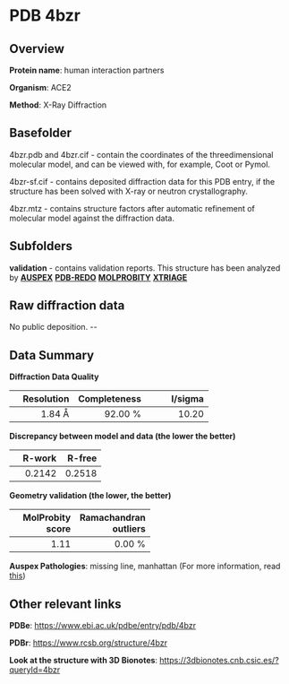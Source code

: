 # PDB 4bzr

## Overview

**Protein name**: human interaction partners

**Organism**: ACE2

**Method**: X-Ray Diffraction

## Basefolder

4bzr.pdb and 4bzr.cif - contain the coordinates of the threedimensional molecular model, and can be viewed with, for example, Coot or Pymol.

4bzr-sf.cif - contains deposited diffraction data for this PDB entry, if the structure has been solved with X-ray or neutron crystallography.

4bzr.mtz - contains structure factors after automatic refinement of molecular model against the diffraction data.

## Subfolders





**validation** - contains validation reports. This structure has been analyzed by [**AUSPEX**](https://github.com/thorn-lab/coronavirus_structural_task_force/tree/master/pdb/human_interaction_partners/ACE2/4bzr/validation/auspex) [**PDB-REDO**](https://github.com/thorn-lab/coronavirus_structural_task_force/tree/master/pdb/human_interaction_partners/ACE2/4bzr/validation/pdb-redo) [**MOLPROBITY**](https://github.com/thorn-lab/coronavirus_structural_task_force/tree/master/pdb/human_interaction_partners/ACE2/4bzr/validation/molprobity) [**XTRIAGE**](https://github.com/thorn-lab/coronavirus_structural_task_force/blob/master/pdb/human_interaction_partners/ACE2/4bzr/validation/Xtriage_output.log) 

## Raw diffraction data

No public deposition. --<br> 

## Data Summary
**Diffraction Data Quality**

|   | Resolution | Completeness| I/sigma |
|---|-------------:|----------------:|--------------:|
|   |1.84 Å|92.00 %|<img width=50/>10.20|

**Discrepancy between model and data (the lower the better)**

|   | **R-work**| **R-free**   
|---|-------------:|----------------:|           
||  0.2142|  0.2518|

**Geometry validation (the lower, the better)**

|   |**MolProbity<br>score**| **Ramachandran<br>outliers** 
|---|-------------:|----------------:|
||  1.11|  0.00 %|

**Auspex Pathologies**: missing line, manhattan (For more information, read [this](https://github.com/thorn-lab/coronavirus_structural_task_force/blob/master/pdb/human_interaction_partners/ACE2/4bzr/validation/auspex/4bzr_auspex_comments.txt))

 



## Other relevant links 
**PDBe**:  https://www.ebi.ac.uk/pdbe/entry/pdb/4bzr
 
**PDBr**: https://www.rcsb.org/structure/4bzr 

**Look at the structure with 3D Bionotes**: https://3dbionotes.cnb.csic.es/?queryId=4bzr

